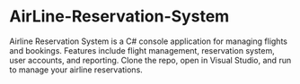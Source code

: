 # AirLine-Reservation-System
Airline Reservation System is a C# console application for managing flights and bookings. Features include flight management, reservation system, user accounts, and reporting. Clone the repo, open in Visual Studio, and run to manage your airline reservations.
